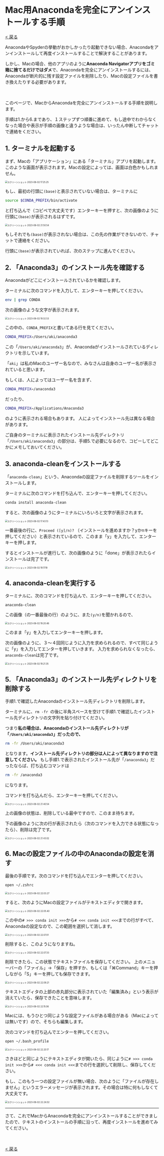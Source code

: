 # Mac用Anacondaを完全にアンインストールする手順

[< 戻る](../)

AnacondaやSpyderの挙動がおかしかったり起動できない場合、Anacondaをアンインストールして再度インストールすることで解決することがあります。

しかし、Macの場合、他のアプリのように**Anaconda Navigatorアプリをゴミ箱に捨てるだけではダメ**で、Anacondaを完全にアンインストールするには、Anacondaが断片的に残す設定ファイルを削除したり、Macの設定ファイルを書き換えたりする必要があります。

　

このページで、MacからAnacondaを完全にアンインストールする手順を説明します。

手順は1.から6.まであり、１ステップずつ順番に進めて、もし途中でわからなくなった場合や表示が手順の画像と違うような場合は、いったん中断してチャットで連絡をください。



## 1. ターミナルを起動する

まず、Macの「アプリケーション」にある「ターミナル」アプリを起動します。
このような画面が表示されます。Macの設定によっては、画面は白色かもしれません。

<img src="assets/スクリーンショット 2023-06-02 17.25.25.png" alt="スクリーンショット 2023-06-02 17.25.25" style="zoom:50%;" />

もし、最初の行頭に`(base)`と表示されていない場合は、ターミナルに

```sh
source $CONDA_PREFIX/bin/activate
```

と打ち込んで（コピペで大丈夫です）エンターキーを押すと、次の画像のように行頭に`(base)`が表示されるはずです。

<img src="assets/スクリーンショット 2023-06-02 21.50.54.png" alt="スクリーンショット 2023-06-02 21.50.54" style="zoom:50%;" />

もしそれでも`(base)`が表示されない場合は、この先の作業ができないので、チャットで連絡をください。

行頭に`(base)`が表示されていれば、次のステップに進んでください。



## 2. 「Anaconda3」のインストール先を確認する

Anacondaがどこにインストールされているかを確認します。

ターミナルに次のコマンドを入力して、エンターキーを押してください。

```sh
env | grep CONDA
```

次の画像のような文字が表示されます。

<img src="assets/スクリーンショット 2023-06-02 19.32.53.png" alt="スクリーンショット 2023-06-02 19.32.53" style="zoom:50%;" />

この中の、`CONDA_PREFIX`と書いてある行を見てください。

```sh
CONDA_PREFIX=/Users/aki/anaconda3
```

この「`/Users/aki/anaconda3`」が、Anacondaがインストールされているディレクトリを示しています。

「`aki`」は私のMacのユーザー名なので、みなさんは自身のユーザー名が表示されていると思います。

もしくは、人によってはユーザー名を含まず、

```sh
CONDA_PREFIX=/anaconda3
```

だったり、

```sh
CONDA_PREFIX=/Applications/Anaconda3
```

のように表示される場合もあります。
人によってインストール先は異なる場合があります。

ご自身のターミナルに表示されたインストール先ディレクトリ「`/Users/aki/anaconda3`」の部分は、手順5.で必要になるので、コピーしてどこかにメモしておいてください。



## 3. anaconda-cleanをインストールする

「`anaconda-clean`」という、Anacondaの設定ファイルを削除するツールをインストールします。

ターミナルに次のコマンドを打ち込んで、エンターキーを押してください。

```sh
conda install anaconda-clean
```

すると、次の画像のようにターミナルにいろいろと文字が表示されます。

<img src="assets/スクリーンショット 2023-06-02 17.43.13.png" alt="スクリーンショット 2023-06-02 17.43.13" style="zoom:50%;" />

一番最後の行に、`Proceed ([y]/n)?` （インストールを進めますか？yかnキーを押してください）と表示されているので、このまま「y」を入力して、エンターキーを押します。

するとインストールが進行して、次の画像のように「done」が表示されたらインストールは完了です。

<img src="assets/スクリーンショット 2023-06-02 19.17.19.png" alt="スクリーンショット 2023-06-02 19.17.19" style="zoom:50%;" />

## 4. anaconda-cleanを実行する

ターミナルに、次のコマンドを打ち込んで、エンターキーを押してください。

```
anaconda-clean
```

この画像（の一番最後の行）のように、また`(y/n)`を聞かれるので、

<img src="assets/スクリーンショット 2023-06-02 19.20.46.png" alt="スクリーンショット 2023-06-02 19.20.46" style="zoom:50%;" />

このまま「y」を入力してエンターキーを押します。

次の画像のように、３〜４回同じように入力を求められるので、すべて同じように「y」を入力してエンターを押していきます。
入力を求められなくなったら、`anaconda-clean`は完了です。

<img src="assets/スクリーンショット 2023-06-02 19.21.35.png" alt="スクリーンショット 2023-06-02 19.21.35" style="zoom:50%;" />

## 5. 「Anaconda3」のインストール先ディレクトリを削除する

手順1.で確認したAnacondaのインストール先ディレクトリを削除します。

ターミナルに、`rm -fr `の後に半角スペースを空けて手順1.で確認したインストール先ディレクトリの文字列を貼り付けてください。

つまり**私の場合は、Anacondaのインストール先ディレクトリが「`/Users/aki/anaconda3`」だったので、**

```sh
rm -fr /Users/aki/anaconda3
```

 となります。**インストール先ディレクトリの部分は人によって異なりますので注意してください。**
もし手順1.で表示されたインストール先が「`/anaconda3`」だったならば、打ち込むコマンドは

```sh
rm -fr /anaconda3
```

になります。

コマンドを打ち込んだら、エンターキーを押してください。

<img src="assets/スクリーンショット 2023-06-02 21.40.54.png" alt="スクリーンショット 2023-06-02 21.40.54" style="zoom:50%;" />

上の画像の状態は、削除している最中ですので、このまま待ちます。

下の画像のように次の行が表示されたら（次のコマンドを入力できる状態になったら）、削除は完了です。

<img src="assets/スクリーンショット 2023-06-02 21.43.02.png" alt="スクリーンショット 2023-06-02 21.43.02" style="zoom:50%;" />

## 6. Macの設定ファイルの中のAnacondaの設定を消す

最後の手順です。次のコマンドを打ち込んでエンターを押してください。

```sh
open ~/.zshrc
```

<img src="assets/スクリーンショット 2023-06-02 22.03.27.png" alt="スクリーンショット 2023-06-02 22.03.27" style="zoom:50%;" />

すると、次のようにMacの設定ファイルがテキストエディタで開きます。

<img src="assets/スクリーンショット 2023-06-02 22.05.40.png" alt="スクリーンショット 2023-06-02 22.05.40" style="zoom:50%;" />

この中の`# >>> conda init >>>`から`# <<< conda init <<<`までの行がすべて、Anacondaの設定なので、この範囲を選択して消します。

<img src="assets/スクリーンショット 2023-06-02 22.07.01.png" alt="スクリーンショット 2023-06-02 22.07.01" style="zoom:50%;" />

削除すると、このようになりますね。

<img src="assets/スクリーンショット 2023-06-02 22.07.33.png" alt="スクリーンショット 2023-06-02 22.07.33" style="zoom:50%;" />

削除できたら、この状態でテキストファイルを保存してください。
上のメニューバーの「ファイル」→「保存」を押すか、もしくは「⌘Command」キーを押しながら「S」キーを押しても保存できます。

<img src="assets/スクリーンショット 2023-06-02 22.09.21.png" alt="スクリーンショット 2023-06-02 22.09.21" style="zoom:50%;" />

テキストエディタの上部の赤丸部分に表示されていた「編集済み」という表示が消えていたら、保存できたことを意味します。

<img src="assets/スクリーンショット 2023-06-02 22.15.06.png" alt="スクリーンショット 2023-06-02 22.15.06" style="zoom:50%;" />

Macには、もうひとつ同じような設定ファイルがある場合がある（Macによっては無いです）ので、そちらも編集します。

次のコマンドを打ち込んでエンターを押してください。

```sh
open ~/.bash_profile
```

<img src="assets/スクリーンショット 2023-06-02 22.20.17.png" alt="スクリーンショット 2023-06-02 22.20.17" style="zoom:50%;" />

さきほどと同じようにテキストエディタが開いたら、同じように`# >>> conda init >>>`から`# <<< conda init <<<`までの行を選択して削除し、保存してください。

もし、このもう一つの設定ファイルが無い場合、次のように「ファイルが存在しません」というエラーメッセージが表示されます。その場合は特に何もしなくて大丈夫です。

<img src="assets/スクリーンショット 2023-06-02 22.24.02.png" alt="スクリーンショット 2023-06-02 22.24.02" style="zoom:50%;" />

---

さて、これでMacからAnacondaを完全にアンインストールすることができましたので、テキストのインストールの手順に沿って、再度インストールを進めてみてください。

　

[< 戻る](../)